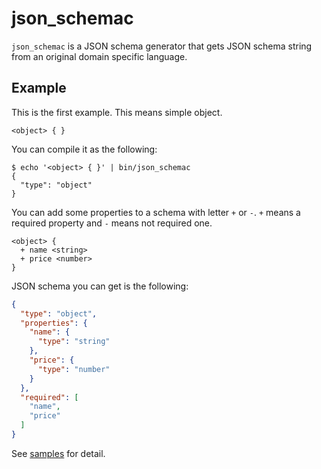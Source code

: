 # json_schemac
`json_schemac` is a JSON schema generator that gets JSON schema string from an original domain specific language.

## Example
This is the first example.  This means simple object.
```
<object> { }
```

You can compile it as the following:
```
$ echo '<object> { }' | bin/json_schemac
{
  "type": "object"
}
```

You can add some properties to a schema with letter `+` or `-`.
`+` means a required property and `-` means not required one.

```
<object> {
  + name <string>
  + price <number>
}
```

JSON schema you can get is the following:
```json
{
  "type": "object",
  "properties": {
    "name": {
      "type": "string"
    },
    "price": {
      "type": "number"
    }
  },
  "required": [
    "name",
    "price"
  ]
}
```

See [samples](https://github.com/mshioda/json_schemac-ruby/tree/main/samples) for detail.
